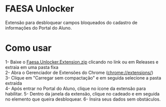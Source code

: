 # FAESA Unlocker
Extensão para desbloquear campos bloqueados do cadastro de informações do Portal do Aluno.

# Como usar
1- Baixe o <a href="https://github.com/gustavopradobr/faesa-unlocker/releases/download/stable/Faesa.Unlocker.Extension.zip">Faesa.Unlocker.Extension.zip</a> clicando no link ou em Releases e extraia em uma pasta fixa <br/>
2- Abra o Gerenciador de Extensões do Chrome (<a href="chrome://chrome/extensions">chrome://extensions/</a>)<br/>
3- Clique em "Carregar sem compactação" e em seguida selecione a pasta extraída <br/>
4- Após entrar no Portal do Aluno, clique no ícone da extensão para habilitar.
5- Dentro da janela da extensão, clique no cadeado e em seguida no elemento que queira desbloquear.
6- Insira seus dados sem obstáculos.
